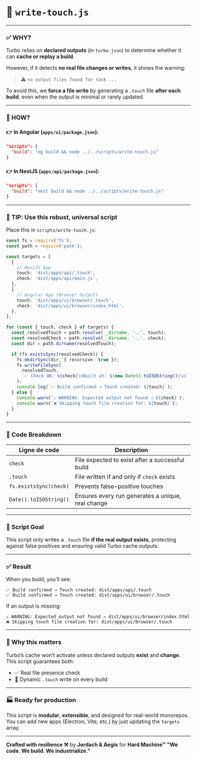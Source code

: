 
# 🎯 `write-touch.js`

---

### ✅ WHY?

Turbo relies on **declared outputs** (in `turbo.json`) to determine whether it can **cache or replay a build**.

However, if it detects **no real file changes or writes**, it shows the warning:

> ⚠️ `no output files found for task ...`

To avoid this, we **force a file write** by generating a `.touch` file **after each build**, even when the output is minimal or rarely updated.

---

### 🔧 HOW?

#### 👉 In Angular (`apps/ui/package.json`):

```json
"scripts": {
  "build": "ng build && node ../../scripts/write-touch.js"
}
```

#### 👉 In NestJS (`apps/api/package.json`):

```json
"scripts": {
  "build": "nest build && node ../../scripts/write-touch.js"
}
```

---

### 🧠 TIP: Use this **robust, universal script**

Place this in `scripts/write-touch.js`:

```ts
const fs = require('fs');
const path = require('path');

const targets = [
  {
    // NestJS App
    touch: 'dist/apps/api/.touch',
    check: 'dist/apps/api/main.js',
  },
  {
    // Angular App (Browser Output)
    touch: 'dist/apps/ui/browser/.touch',
    check: 'dist/apps/ui/browser/index.html',
  },
];

for (const { touch, check } of targets) {
  const resolvedTouch = path.resolve(__dirname, '..', touch);
  const resolvedCheck = path.resolve(__dirname, '..', check);
  const dir = path.dirname(resolvedTouch);

  if (fs.existsSync(resolvedCheck)) {
    fs.mkdirSync(dir, { recursive: true });
    fs.writeFileSync(
      resolvedTouch,
      `✅ Check OK: ${check}\nBuilt at: ${new Date().toISOString()}\n`
    );
    console.log(`✅ Build confirmed → Touch created: ${touch}`);
  } else {
    console.warn(`⚠️ WARNING: Expected output not found → ${check}`);
    console.warn(`❌ Skipping touch file creation for: ${touch}`);
  }
}
```

---

### 🧱 Code Breakdown

| Ligne de code          | Description                                       |
| ---------------------- | ------------------------------------------------- |
| `check`                | File expected to exist after a successful build   |
| `.touch`               | File written if and only if `check` exists        |
| `fs.existsSync(check)` | Prevents false-positive touches                   |
| `Date().toISOString()` | Ensures every run generates a unique, real change |

---

### 📜 Script Goal

This script only writes a `.touch` file **if the real output exists**, protecting against false positives and ensuring valid Turbo cache outputs.

---

### ✅ Result

When you build, you’ll see:

```
✅ Build confirmed → Touch created: dist/apps/api/.touch
✅ Build confirmed → Touch created: dist/apps/ui/browser/.touch
```

If an output is missing:

```
⚠️ WARNING: Expected output not found → dist/apps/ui/browser/index.html
❌ Skipping touch file creation for: dist/apps/ui/browser/.touch
```

---

### 🧠 Why this matters

Turbo’s cache won’t activate unless declared outputs **exist** and **change**.
This script guarantees both:

* ✅ Real file presence check
* 🔁 Dynamic `.touch` write on every build

---

### 🏭 Ready for production

This script is **modular**, **extensible**, and designed for real-world monorepos.
You can add new apps (Electron, Vite, etc.) by just updating the `targets` array.

---

**Crafted with resilience ⚒️**
by **Jordach & Aegis** for **Hard Machine™**
**"We code. We build. We industrialize."**


